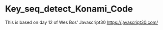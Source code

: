 # Key_seq_detect_Konami_Code
This is based on day 12 of Wes Bos' Javascript30
https://javascript30.com/
